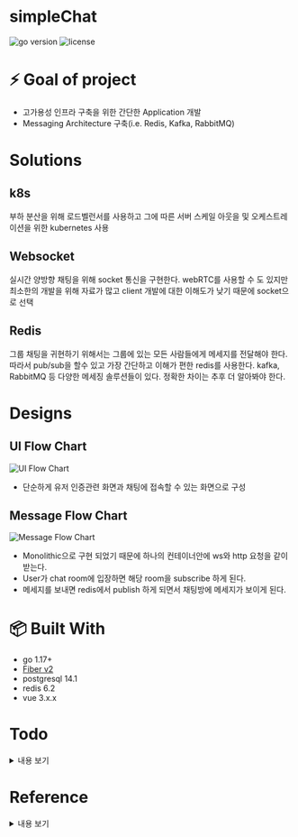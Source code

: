 # simpleChat

<img src="https://img.shields.io/badge/Go-1.17+-00ADD8?style=for-the-badge&logo=go" alt="go version" />&nbsp;<img src="https://img.shields.io/badge/License-MIT-blue?style=for-the-badge&logo=none" alt="license" />

# ⚡️ Goal of project

- 고가용성 인프라 구축을 위한 간단한 Application 개발
- Messaging Architecture 구축(i.e. Redis, Kafka, RabbitMQ)

# Solutions
## k8s
부하 분산을 위해 로드벨런서를 사용하고 그에 따른 서버 스케일 아웃을 및 오케스트레이션을 위한 kubernetes 사용
## Websocket
실시간 양방향 채팅을 위해 socket 통신을 구현한다. webRTC를 사용할 수 도 있지만 최소한의 개발을 위해 자료가 많고 client 개발에 대한 이해도가 낮기 때문에 socket으로 선택
## Redis
그룹 채팅을 귀현하기 위해서는 그룹에 있는 모든 사람들에게 메세지를 전달해야 한다. 따라서 pub/sub을 할수 있고 가장 간단하고 이해가 편한 redis를 사용한다. kafka, RabbitMQ 등 다양한 메세징 솔루션들이 있다. 정확한 차이는 추후 더 알아봐야 한다.

# Designs
## UI Flow Chart
![UI Flow Chart](https://user-images.githubusercontent.com/38058085/149257784-bf663846-cade-4c85-8eb0-5e0946af7f8c.png)
- 단순하게 유저 인증관련 화면과 채팅에 접속할 수 있는 화면으로 구성
## Message Flow Chart
![Message Flow Chart](https://user-images.githubusercontent.com/38058085/149257051-d4461d44-9010-4135-b935-8653c4336444.png)

- Monolithic으로 구현 되었기 때문에 하나의 컨테이너안에 ws와 http 요청을 같이 받는다.
- User가 chat room에 입장하면 해당 room을 subscribe 하게 된다.
- 메세지를 보내면 redis에서 publish 하게 되면서 채팅방에 메세지가 보이게 된다.

# 📦 Built With
- go 1.17+
- [Fiber v2](https://github.com/gofiber/fiber)
- postgresql 14.1
- redis 6.2
- vue 3.x.x

# Todo
<details>
    <summary>내용 보기</summary>

- [ ] MSA
- [ ] Unit Test
- [ ] Load/Stress/Performance Test
- [ ] Coverage
- [ ] gosec
- [ ] goreport
- [ ] Add Change Log
- [ ] CI/CD
- [ ] Mornitoring
- [ ] Pub/Sub
- [ ] k8s
- [ ] NoSQL
- [ ] Snowflake
- [ ] Terraform

</details>


# Reference
<details>
    <summary>내용 보기</summary>

## Planning
- [인앱 채팅 기획하기](https://brunch.co.kr/@eunbeecho/34)

</details>
